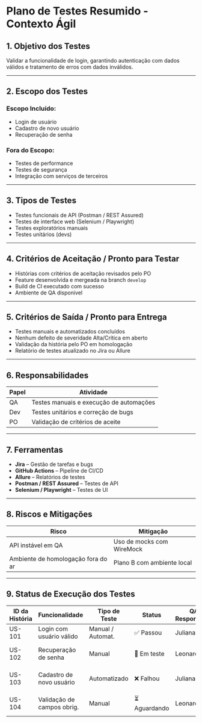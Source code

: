 # Plano de Testes Resumido - Contexto Ágil

## 1. Objetivo dos Testes

Validar a funcionalidade de login, garantindo autenticação com dados válidos e tratamento de erros com dados inválidos.

---

## 2. Escopo dos Testes

### Escopo Incluído:
- Login de usuário
- Cadastro de novo usuário
- Recuperação de senha

### Fora do Escopo:
- Testes de performance
- Testes de segurança
- Integração com serviços de terceiros

---

## 3. Tipos de Testes
- Testes funcionais de API (Postman / REST Assured)
- Testes de interface web (Selenium / Playwright)
- Testes exploratórios manuais
- Testes unitários (devs)

---

## 4. Critérios de Aceitação / Pronto para Testar
- Histórias com critérios de aceitação revisados pelo PO
- Feature desenvolvida e mergeada na branch `develop`
- Build de CI executado com sucesso
- Ambiente de QA disponível

---

## 5. Critérios de Saída / Pronto para Entrega
- Testes manuais e automatizados concluídos
- Nenhum defeito de severidade Alta/Crítica em aberto
- Validação da história pelo PO em homologação
- Relatório de testes atualizado no Jira ou Allure

---

## 6. Responsabilidades
| Papel   | Atividade                                 |
|---------|-------------------------------------------|
| QA      | Testes manuais e execução de automações   |
| Dev     | Testes unitários e correção de bugs       |
| PO      | Validação de critérios de aceite          |

---

## 7. Ferramentas
- **Jira** – Gestão de tarefas e bugs  
- **GitHub Actions** – Pipeline de CI/CD  
- **Allure** – Relatórios de testes  
- **Postman / REST Assured** – Testes de API  
- **Selenium / Playwright** – Testes de UI  

---

## 8. Riscos e Mitigações
| Risco                                  | Mitigação                                         |
|----------------------------------------|---------------------------------------------------|
| API instável em QA                     | Uso de mocks com WireMock                        |
| Ambiente de homologação fora do ar     | Plano B com ambiente local                       |

---

## 9. Status de Execução dos Testes

| ID da História | Funcionalidade             | Tipo de Teste     | Status       | QA Responsável | Observações                     |
|----------------|----------------------------|-------------------|--------------|----------------|---------------------------------|
| US-101         | Login com usuário válido   | Manual / Automat. | ✅ Passou     | Juliana        | Validado em QA                 |
| US-102         | Recuperação de senha       | Manual            | 🚧 Em teste   | Leonardo       | Falha no envio de e-mail       |
| US-103         | Cadastro de novo usuário   | Automatizado      | ❌ Falhou     | Juliana        | Bug #321 aberto no Jira        |
| US-104         | Validação de campos obrig. | Manual            | ⏳ Aguardando | Leonardo       | Aguardando deploy da feature   |
